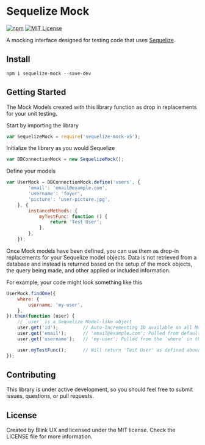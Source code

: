 # Sequelize Mock
[![npm](https://img.shields.io/npm/v/sequelize-mock-v5.svg)](https://www.npmjs.com/package/sequelize-mock-v5) [![MIT License](https://img.shields.io/github/license/Foyer-Inc/sequelize-mock.svg)](https://github.com/Foyer-Inc/sequelize-mock)

A mocking interface designed for testing code that uses [Sequelize](http://sequelizejs.com).

## Install

```
npm i sequelize-mock --save-dev
```

## Getting Started

The Mock Models created with this library function as drop in replacements for your unit testing.

Start by importing the library

```javascript
var SequelizeMock = require('sequelize-mock-v5');
```

Initialize the library as you would Sequelize

```javascript
var DBConnectionMock = new SequelizeMock();
```

Define your models

```javascript
var UserMock = DBConnectionMock.define('users', {
		'email': 'email@example.com',
		'username': 'foyer',
		'picture': 'user-picture.jpg',
	}, {
		instanceMethods: {
			myTestFunc: function () {
				return 'Test User';
			},
		},
	});
```

Once Mock models have been defined, you can use them as drop-in replacements for your Sequelize model objects. Data is not retrieved from a database and instead is returned based on the setup of the mock objects, the query being made, and other applied or included information.

For example, your code might look something like this

```javascript
UserMock.findOne({
	where: {
		username: 'my-user',
	},
}).then(function (user) {
	// `user` is a Sequelize Model-like object
	user.get('id');         // Auto-Incrementing ID available on all Models
	user.get('email');      // 'email@example.com'; Pulled from default values
	user.get('username');   // 'my-user'; Pulled from the `where` in the query

	user.myTestFunc();      // Will return 'Test User' as defined above
});
```

## Contributing

This library is under active development, so you should feel free to submit issues, questions, or pull requests.

## License

Created by Blink UX and licensed under the MIT license. Check the LICENSE file for more information.

